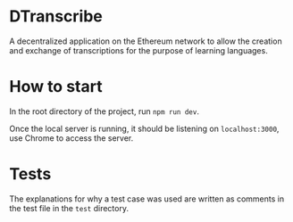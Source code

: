 # DTranscribe
A decentralized application on the Ethereum network to allow the creation and exchange of transcriptions for the purpose of learning languages.

# How to start

In the root directory of the project, run `npm run dev`.

Once the local server is running, it should be listening on `localhost:3000`, use Chrome to access the server.

# Tests

The explanations for why a test case was used are written as comments in the test file in the `test` directory.
